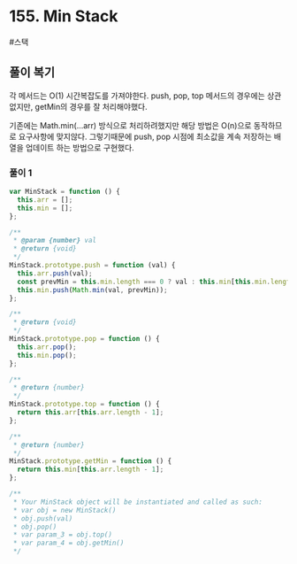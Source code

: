 # 155. Min Stack

#스택

## 풀이 복기

각 메서드는 O(1) 시간복잡도를 가져야한다. push, pop, top 메서드의 경우에는 상관 없지만, getMin의 경우를 잘 처리해야했다.

기존에는 Math.min(...arr) 방식으로 처리하려했지만 해당 방법은 O(n)으로 동작하므로 요구사항에 맞지않다. 그렇기때문에 push, pop 시점에 최소값을 계속 저장하는 배열을 업데이트 하는 방법으로 구현했다.

### 풀이 1

```js
var MinStack = function () {
  this.arr = [];
  this.min = [];
};

/**
 * @param {number} val
 * @return {void}
 */
MinStack.prototype.push = function (val) {
  this.arr.push(val);
  const prevMin = this.min.length === 0 ? val : this.min[this.min.length - 1];
  this.min.push(Math.min(val, prevMin));
};

/**
 * @return {void}
 */
MinStack.prototype.pop = function () {
  this.arr.pop();
  this.min.pop();
};

/**
 * @return {number}
 */
MinStack.prototype.top = function () {
  return this.arr[this.arr.length - 1];
};

/**
 * @return {number}
 */
MinStack.prototype.getMin = function () {
  return this.min[this.arr.length - 1];
};

/**
 * Your MinStack object will be instantiated and called as such:
 * var obj = new MinStack()
 * obj.push(val)
 * obj.pop()
 * var param_3 = obj.top()
 * var param_4 = obj.getMin()
 */
```
